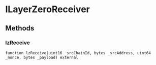 # ILayerZeroReceiver

## Methods

### lzReceive

```solidity
function lzReceive(uint16 _srcChainId, bytes _srcAddress, uint64 _nonce, bytes _payload) external
```

